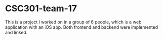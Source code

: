 # CSC301-team-17
This is a project I worked on in a group of 6 people, which is a web application with an iOS app.
Both frontend and backend were implemented and linked.
